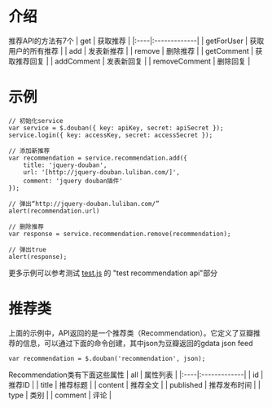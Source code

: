# 介绍 #
推荐API的方法有7个
| get | 获取推荐 |
|:----|:-------------|
| getForUser | 获取用户的所有推荐 |
| add | 发表新推荐 |
| remove | 删除推荐 |
| getComment | 获取推荐回复 |
| addComment | 发表新回复 |
| removeComment | 删除回复 |

# 示例 #
```
// 初始化service
var service = $.douban({ key: apiKey, secret: apiSecret });
service.login({ key: accessKey, secret: accessSecret });

// 添加新推荐
var recommendation = service.recommendation.add({
    title: 'jquery-douban',
    url: '[http://jquery-douban.luliban.com/]',
    comment: 'jquery douban插件'
});

// 弹出“http://jquery-douban.luliban.com/”
alert(recommendation.url)

// 删除推荐
var response = service.recommendation.remove(recommendation);

// 弹出true
alert(response);
```
更多示例可以参考测试 [test.js](http://github.com/wuyuntao/jquery-douban/tree/master/tests%2Ftests.js) 的 "test recommendation api"部分

# 推荐类 #
上面的示例中，API返回的是一个推荐类（Recommendation）。它定义了豆瓣推荐的信息，可以通过下面的命令创建，其中json为豆瓣返回的gdata json feed
```
var recommendation = $.douban('recommendation', json);
```
Recommendation类有下面这些属性
| all | 属性列表 |
|:----|:-------------|
| id | 推荐ID |
| title | 推荐标题 |
| content | 推荐全文 |
| published | 推荐发布时间 |
| type | 类别 |
| comment | 评论 |